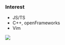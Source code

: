 ### Interest
- JS/TS
- C++, openFrameworks
- Vim

<a href="https://github.com/anuraghazra/github-readme-stats">
  <img align="left" src="https://github-readme-stats.vercel.app/api?username=HirokiOka&show_icons=true&theme=tokyonight" />
</a>
